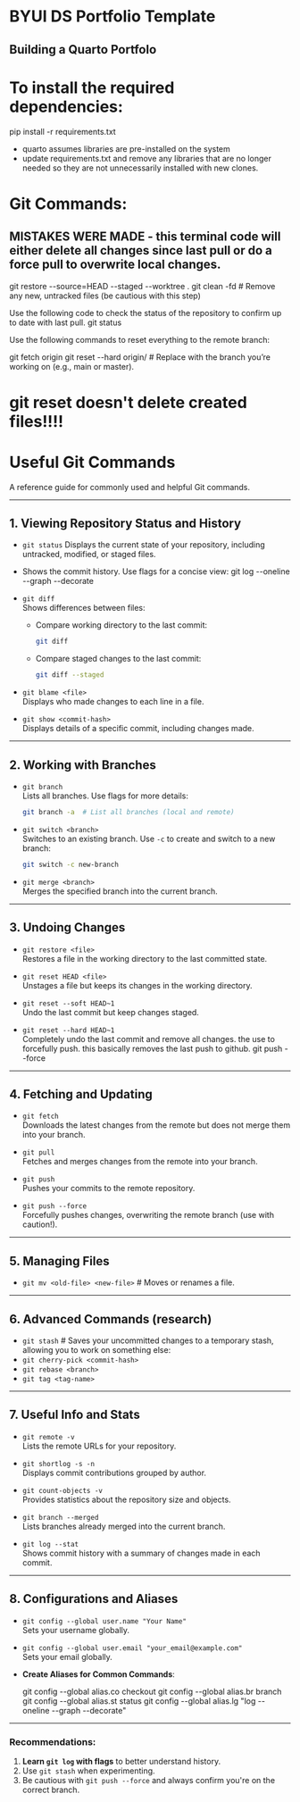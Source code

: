 # BYUI DS Portfolio Template
## Building a Quarto Portfolo



# To install the required dependencies:
pip install -r requirements.txt

- quarto assumes libraries are pre-installed on the system
- update requirements.txt and remove any libraries that are no longer needed so they are not unnecessarily installed with new clones. 



# Git Commands:

## MISTAKES WERE MADE - this terminal code will either delete all changes since last pull or do a force pull to overwrite local changes.

git restore --source=HEAD --staged --worktree .
git clean -fd # Remove any new, untracked files (be cautious with this step)

Use the following code to check the status of the repository to confirm up to date with last pull.
git status


Use the following commands to reset everything to the remote branch: 

git fetch origin
git reset --hard origin/<branch-name>  # Replace <branch-name> with the branch you’re working on (e.g., main or master).
# git reset doesn't delete created files!!!!


# Useful Git Commands

A reference guide for commonly used and helpful Git commands.

---

## 1. Viewing Repository Status and History

- `git status`  Displays the current state of your repository, including untracked, modified, or staged files.

- Shows the commit history. Use flags for a concise view:
  git log --oneline --graph --decorate


- `git diff`  
  Shows differences between files:
  - Compare working directory to the last commit:
    ```bash
    git diff
    ```
  - Compare staged changes to the last commit:
    ```bash
    git diff --staged
    ```

- `git blame <file>`  
  Displays who made changes to each line in a file.

- `git show <commit-hash>`  
  Displays details of a specific commit, including changes made.

---

## 2. Working with Branches

- `git branch`  
  Lists all branches. Use flags for more details:
  ```bash
  git branch -a  # List all branches (local and remote)
  ```

- `git switch <branch>`  
  Switches to an existing branch. Use `-c` to create and switch to a new branch:
  ```bash
  git switch -c new-branch
  ```

- `git merge <branch>`  
  Merges the specified branch into the current branch.

---

## 3. Undoing Changes

- `git restore <file>`  
  Restores a file in the working directory to the last committed state.

- `git reset HEAD <file>`  
  Unstages a file but keeps its changes in the working directory.

- `git reset --soft HEAD~1`  
  Undo the last commit but keep changes staged.

- `git reset --hard HEAD~1`  
  Completely undo the last commit and remove all changes.
  the use to forcefully push. this basically removes the last push to github.
  git push --force 

---

## 4. Fetching and Updating

- `git fetch`  
  Downloads the latest changes from the remote but does not merge them into your branch.

- `git pull`  
  Fetches and merges changes from the remote into your branch.

- `git push`  
  Pushes your commits to the remote repository.

- `git push --force`  
  Forcefully pushes changes, overwriting the remote branch (use with caution!).

---

## 5. Managing Files

- `git mv <old-file> <new-file>`  # Moves or renames a file.

---

## 6. Advanced Commands (research)

- `git stash` # Saves your uncommitted changes to a temporary stash, allowing you to work on something else:
- `git cherry-pick <commit-hash>`  
- `git rebase <branch>`  
- `git tag <tag-name>`  


---

## 7. Useful Info and Stats

- `git remote -v`  
  Lists the remote URLs for your repository.

- `git shortlog -s -n`  
  Displays commit contributions grouped by author.

- `git count-objects -v`  
  Provides statistics about the repository size and objects.

- `git branch --merged`  
  Lists branches already merged into the current branch.

- `git log --stat`  
  Shows commit history with a summary of changes made in each commit.

---

## 8. Configurations and Aliases

- `git config --global user.name "Your Name"`  
  Sets your username globally.

- `git config --global user.email "your_email@example.com"`  
  Sets your email globally.

- **Create Aliases for Common Commands**:

  git config --global alias.co checkout
  git config --global alias.br branch
  git config --global alias.st status
  git config --global alias.lg "log --oneline --graph --decorate"

---

### Recommendations:
1. **Learn `git log` with flags** to better understand history.
2. Use `git stash` when experimenting.
3. Be cautious with `git push --force` and always confirm you're on the correct branch.
